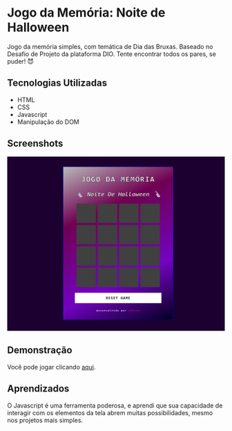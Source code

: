 # Jogo da Memória: Noite de Halloween

Jogo da memória simples, com temática de Dia das Bruxas. Baseado no Desafio de Projeto da plataforma DIO. Tente encontrar todos os pares, se puder! 😈

## Tecnologias Utilizadas

- HTML
- CSS
- Javascript
- Manipulação do DOM

## Screenshots

![Screenshot da Aplicação](src/images/game-screenshot.png)

## Demonstração

Você pode jogar clicando [aqui](https://memory-game-lemon-one.vercel.app/).

## Aprendizados

O Javascript é uma ferramenta poderosa, e aprendi que sua capacidade de interagir com os elementos da tela abrem muitas possibilidades, mesmo nos projetos mais simples.